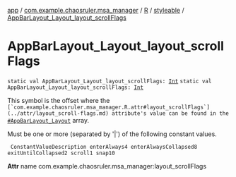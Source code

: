 [app](../../../index.md) / [com.example.chaosruler.msa_manager](../../index.md) / [R](../index.md) / [styleable](index.md) / [AppBarLayout_Layout_layout_scrollFlags](.)

# AppBarLayout_Layout_layout_scrollFlags

`static val AppBarLayout_Layout_layout_scrollFlags: `[`Int`](https://kotlinlang.org/api/latest/jvm/stdlib/kotlin/-int/index.html)
`static val AppBarLayout_Layout_layout_scrollFlags: `[`Int`](https://kotlinlang.org/api/latest/jvm/stdlib/kotlin/-int/index.html)

This symbol is the offset where the ``[`com.example.chaosruler.msa_manager.R.attr#layout_scrollFlags`](../attr/layout_scroll-flags.md) attribute's value can be found in the ``[`#AppBarLayout_Layout`](-app-bar-layout_-layout.md) array.

Must be one or more (separated by '|') of the following constant values.

     ConstantValueDescription enterAlways4 enterAlwaysCollapsed8 exitUntilCollapsed2 scroll1 snap10

**Attr**
name com.example.chaosruler.msa_manager:layout_scrollFlags

